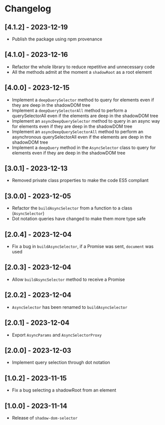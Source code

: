 # Changelog

## [4.1.2] - 2023-12-19

- Publish the package using npm provenance

## [4.1.0] - 2023-12-16

- Refactor the whole library to reduce repetitive and unnecessary code
- All the methods admit at the moment a `shadowRoot` as a root element

## [4.0.0] - 2023-12-15

- Implement a `deepQuerySelector` method to query for elements even if they are deep in the shadowDOM tree
- Implement a `deepQuerySelectorAll` method to perform a querySelectorAll even if the elements are deep in the shadowDOM tree
- Implement an `asyncDeepQuerySelector` method to query in an async way for elements even if they are deep in the shadowDOM tree
- Implement an `asyncDeepQuerySelectorAll` method to perform an asynchronous querySelectorAll even if the elements are deep in the shadowDOM tree
- Implement a `deepQuery` method in the `AsyncSelector` class to query for elements even if they are deep in the shadowDOM tree

## [3.0.1] - 2023-12-13

- Removed private class properties to make the code ES5 compliant

## [3.0.0] - 2023-12-05

- Refactor the `buildAsyncSelector` from a function to a class (`AsyncSelector`)
- Dot notation queries have changed to make them more type safe

## [2.0.4] - 2023-12-04

- Fix a bug in `buildAsyncSelector`, if a Promise was sent, `document` was used

## [2.0.3] - 2023-12-04

- Allow `buildAsyncSelector` method to receive a Promise

## [2.0.2] - 2023-12-04

- `AsyncSelector` has been renamed to `buildAsyncSelector`

## [2.0.1] - 2023-12-04

- Export `AsyncParams` and `AsyncSelectorProxy`

## [2.0.0] - 2023-12-03

- Implement query selection through dot notation

## [1.0.2] - 2023-11-15

- Fix a bug selecting a shadowRoot from an element

## [1.0.0] - 2023-11-14

- Release of `shadow-dom-selector`